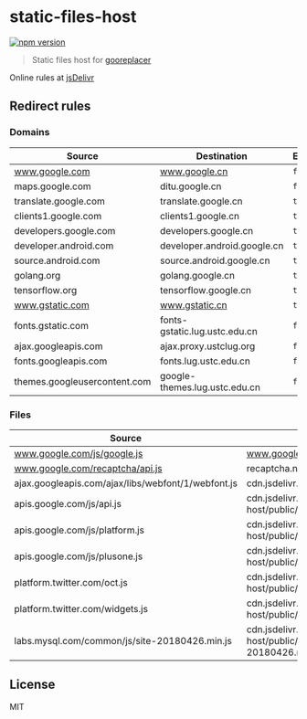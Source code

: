 # static-files-host

[![npm version](https://img.shields.io/npm/v/static-files-host.svg)](https://www.npmjs.com/package/static-files-host)

> Static files host for [gooreplacer](https://github.com/jiacai2050/gooreplacer)

Online rules at [jsDelivr](https://cdn.jsdelivr.net/npm/static-files-host/json/gooreplacer.json)

## Redirect rules

### Domains

| Source | Destination | Enabled |
| ------ | ----------- | ------- |
| www.google.com | www.google.cn | `false` |
| maps.google.com | ditu.google.cn | `false` |
| translate.google.com | translate.google.cn | `true` |
| clients1.google.com | clients1.google.cn | `true` |
| developers.google.com | developers.google.cn | `true` |
| developer.android.com | developer.android.google.cn | `true` |
| source.android.com | source.android.google.cn | `true` |
| golang.org | golang.google.cn | `true` |
| tensorflow.org | tensorflow.google.cn | `true` |
| www.gstatic.com | www.gstatic.cn | `true` |
| fonts.gstatic.com | fonts-gstatic.lug.ustc.edu.cn | `false` |
| ajax.googleapis.com | ajax.proxy.ustclug.org | `false` |
| fonts.googleapis.com | fonts.lug.ustc.edu.cn | `false` |
| themes.googleusercontent.com | google-themes.lug.ustc.edu.cn | `false` |

### Files

| Source | Destination | Enabled |
| ------ | ----------- | ------- |
| www.google.com/js/google.js | www.google.cn/js/google.js | `true` |
| www.google.com/recaptcha/api.js | recaptcha.net/recaptcha/api.js | `true` |
| ajax.googleapis.com/ajax/libs/webfont/1/webfont.js | cdn.jsdelivr.net/npm/webfontloader@1/webfontloader.js | `true` |
| apis.google.com/js/api.js | cdn.jsdelivr.net/npm/static-files-host/public/apis.google.com/js/api.js | `true` |
| apis.google.com/js/platform.js | cdn.jsdelivr.net/npm/static-files-host/public/apis.google.com/js/platform.js | `true` |
| apis.google.com/js/plusone.js | cdn.jsdelivr.net/npm/static-files-host/public/apis.google.com/js/plusone.js | `true` |
| platform.twitter.com/oct.js | cdn.jsdelivr.net/npm/static-files-host/public/platform.twitter.com/oct.js | `true` |
| platform.twitter.com/widgets.js | cdn.jsdelivr.net/npm/static-files-host/public/platform.twitter.com/widgets.js | `true` |
| labs.mysql.com/common/js/site-20180426.min.js | cdn.jsdelivr.net/npm/static-files-host/public/labs.mysql.com/common/js/site-20180426.min.js | `true` |

## License

MIT
